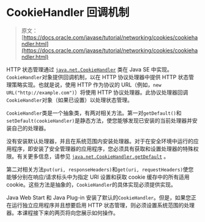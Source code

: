 # CookieHandler 回调机制

> 原文： [https://docs.oracle.com/javase/tutorial/networking/cookies/cookiehandler.html](https://docs.oracle.com/javase/tutorial/networking/cookies/cookiehandler.html)

HTTP 状态管理通过 [`java.net.CookieHandler`](https://docs.oracle.com/javase/8/docs/api/java/net/CookieHandler.html) 类在 Java SE 中实现。 `CookieHandler`对象提供回调机制，以在 HTTP 协议处理器中提供 HTTP 状态管理策略实现。也就是说，使用 HTTP 作为协议的 URL（例如，`new URL("http://example.com")`）将使用 HTTP 协议处理器。此协议处理器回调`CookieHandler`对象（如果已设置）以处理状态管理。

`CookieHandler`类是一个抽象类，有两对相关方法。第一对`getDefault()`和`setDefault(cookieHandler)`是静态方法，使您能够发现已安装的当前处理器并安装自己的处理器。

没有安装默认处理器，并且在系统范围内安装处理器。对于在安全环境中运行的应用程序，即安装了安全管理器的应用程序，您必须具有获取和设置处理器的特殊权限。有关更多信息，请参见 [`java.net.CookieHandler.getDefault`](https://docs.oracle.com/javase/8/docs/api/java/net/CookieHandler.html#getDefault--) 。

第二对相关方法`put(uri, responseHeaders)`和`get(uri, requestHeaders)`使您能够分别在响应/请求标头中为指定 URI 设置和获取 cookie 缓存中的所有适用 cookie。这些方法是抽象的，`CookieHandler`的具体实现必须提供实现。

Java Web Start 和 Java Plug-in 安装了默认的`CookieHandler`。但是，如果您正在运行独立应用程序并且想要启用 HTTP 状态管理，则必须设置系统范围的处理器。本课程接下来的两页将向您展示如何操作。